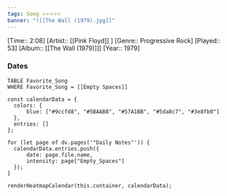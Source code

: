 ```yaml
---
tags: Song ⭐⭐⭐⭐⭐ 
banner: "![[The Wall (1979).jpg]]"
---
```

[Time:: 2:08]
[Artist:: [[Pink Floyd]] ]
[Genre:: Progressive Rock]
[Played:: 53]
[Album:: [[The Wall (1979)]]]
[Year:: 1979]
### Dates
````dataview
TABLE Favorite_Song
WHERE Favorite_Song = [[Empty Spaces]]
````

  ```dataviewjs
const calendarData = { 
	colors: { 
		blue: ["#9ccfd8", "#5BAAB8", "#57A1BB", "#5da8c7", "#3e8fb0"] 
	}, 
	entries: [] 
}; 

for (let page of dv.pages('"Daily Notes"')) { 
	calendarData.entries.push({ 
		date: page.file.name, 
		intensity: page["Empty_Spaces"]
	}); 
} 

renderHeatmapCalendar(this.container, calendarData);
```
